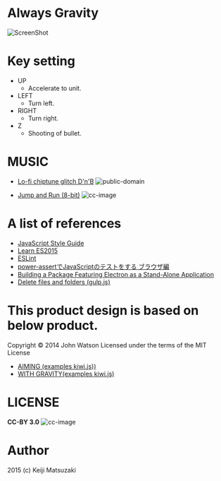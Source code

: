 # Always Gravity

![ScreenShot](https://cloud.githubusercontent.com/assets/72997/8771859/20ccc82e-2f01-11e5-9889-d110b29872e0.png)

# Key setting

- UP
  - Accelerate to unit.
- LEFT
  - Turn left.
- RIGHT
  - Turn right.
- Z
  - Shooting of bullet.

# MUSIC

- [Lo-fi chiptune glitch D'n'B](http://opengameart.org/content/lo-fi-chiptune-glitch-dnb)
![public-domain](http://i.creativecommons.org/p/zero/1.0/88x31.png)

- [Jump and Run (8-bit)](http://opengameart.org/content/jump-and-run-8-bit)
![cc-image](https://i.creativecommons.org/l/by/3.0/88x31.png)

# A list of references

- [JavaScript Style Guide](https://github.com/airbnb/javascript)
- [Learn ES2015](http://babeljs.io/docs/learn-es2015/)
- [ESLint](http://eslint.org/)
- [power-assertでJavaScriptのテストをする ブラウザ編](http://efcl.info/2014/0411/res3820/)
- [Building a Package Featuring Electron as a Stand-Alone Application](http://blog.soulserv.net/building-a-package-featuring-electron-as-a-stand-alone-application/)
- [Delete files and folders (gulp.js)](https://github.com/gulpjs/gulp/blob/master/docs/recipes/delete-files-folder.md)

# This product design is based on below product.

Copyright © 2014 John Watson
Licensed under the terms of the MIT License

- [AIMING (examples kiwi.js))](http://examples.kiwijs.org/view.html?category=game-mechanics-bullets&index=0&title=Aiming)
- [WITH GRAVITY(examples kiwi.js)](http://examples.kiwijs.org/view.html?category=game-mechanics-spaceship-motion&index=2&title=With%20gravity)

# LICENSE

**CC-BY 3.0**
![cc-image](https://i.creativecommons.org/l/by/3.0/88x31.png)

# Author
2015 (c) Keiji Matsuzaki

